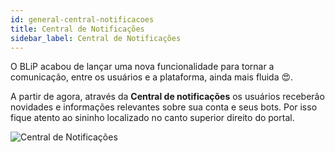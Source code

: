 ```yaml
---
id: general-central-notificacoes
title: Central de Notificações
sidebar_label: Central de Notificações
---
```


O BLiP acabou de lançar uma nova funcionalidade para tornar a comunicação, entre os usuários e a plataforma, ainda mais fluida 😍.

A partir de agora, através da **Central de notificações** os usuários receberão novidades e informações relevantes sobre sua conta e seus bots. Por isso fique atento ao sininho localizado no canto superior direito do portal.

![Central de Notificações](/img/general/general-central-notificacoes-1.png)
